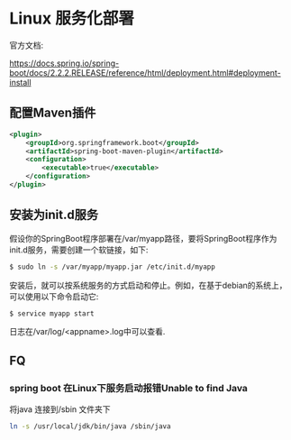 # Linux 服务化部署

官方文档: 

<https://docs.spring.io/spring-boot/docs/2.2.2.RELEASE/reference/html/deployment.html#deployment-install>



## 配置Maven插件

```xml
<plugin>
    <groupId>org.springframework.boot</groupId>
    <artifactId>spring-boot-maven-plugin</artifactId>
    <configuration>
        <executable>true</executable>
    </configuration>
</plugin>
```



## 安装为init.d服务

假设你的SpringBoot程序部署在/var/myapp路径，要将SpringBoot程序作为init.d服务，需要创建一个软链接，如下:

```sh
$ sudo ln -s /var/myapp/myapp.jar /etc/init.d/myapp
```

安装后，就可以按系统服务的方式启动和停止。例如，在基于debian的系统上，可以使用以下命令启动它:

```sh
$ service myapp start
```

日志在/var/log/\<appname\>.log中可以查看.



## FQ

### spring boot 在Linux下服务启动报错Unable to find Java

将java 连接到/sbin 文件夹下

```sh
ln -s /usr/local/jdk/bin/java /sbin/java
```